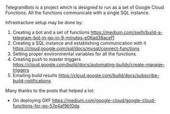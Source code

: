 TelegramBots is a project which is designed to run as a set of Google Cloud Functions.
All the functions communicate with a single SQL instance.

Infrastracture setup may be done by:
1. Creating a bot and a set of functions https://medium.com/swlh/build-a-telegram-bot-in-go-in-9-minutes-e06ad38acef1
2. Creating a SQL instance and establishing communication with it https://cloud.google.com/sql/docs/mysql/connect-functions
3. Setting proper environmental variables for all the functions
4. Creating push to master triggers https://cloud.google.com/build/docs/automating-builds/create-manage-triggers 
5. Emailing build results https://cloud.google.com/build/docs/subscribe-build-notifications 

Many thanks to the posts that helped a lot:
- On deploying GKF https://medium.com/google-cloud/google-cloud-functions-for-go-57e4af9b10da
